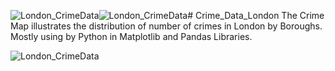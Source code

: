 ![London_CrimeData](https://github.com/safakcoze/Crime_Data_London/assets/139701981/d196240d-bcaf-4ef2-8078-b09e94fc51a7)![London_CrimeData](https://github.com/safakcoze/Crime_Data_London/assets/139701981/7b8f9a5f-8c3c-4e66-8414-1e7fb36a501d)# Crime_Data_London
The Crime Map illustrates the distribution of number of crimes in London by Boroughs. Mostly using by Python in Matplotlib and Pandas Libraries.

![London_CrimeData](https://github.com/safakcoze/Crime_Data_London/assets/139701981/5dd6db5a-0388-45c7-a5dc-c4753c2e4e87)
